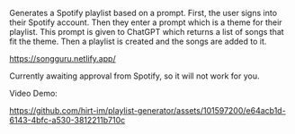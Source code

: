 Generates a Spotify playlist based on a prompt. First, the user signs into their Spotify account. Then they enter a prompt which is a theme for their playlist. This prompt is given to ChatGPT which returns a list of songs that fit the theme. Then a playlist is created and the songs are added to it. 

https://songguru.netlify.app/

Currently awaiting approval from Spotify, so it will not work for you.

Video Demo: 


https://github.com/hirt-im/playlist-generator/assets/101597200/e64acb1d-6143-4bfc-a530-3812211b710c



